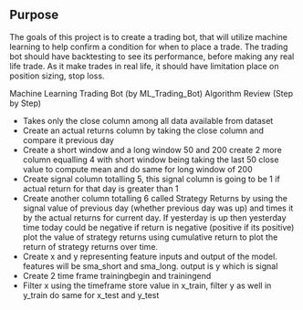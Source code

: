 ## Purpose
The goals of this project is to create a trading bot, that will utilize machine learning to help confirm a condition for when to place a trade. The trading bot should have backtesting to see its performance, before making any real life trade. As it make trades in real life, it should have limitation place on position sizing, stop loss. 


Machine Learning Trading Bot (by ML_Trading_Bot)
Algorithm Review (Step by Step)
- Takes only the close column among all data available from dataset
- Create an actual returns column by taking the close column and compare it previous day
- Create a short window and a long window 50 and 200 create 2 more column equalling 4 with short window being taking the last 50 close value to compute mean and do same for long window of 200
- Create signal column totalling 5, this signal column is going to be 1 if actual return for that day is greater than 1
- Create another column totalling 6 called Strategy Returns by using the signal value of previous day (whether previous day was up) and times it by the actual returns for current day. If yesterday is up then yesterday time today could be negative if return is negative (positive if its positive)
plot the value of strategy returns using cumulative return to plot the return of strategy returns over time. 
- Create x and y representing feature inputs and output of the model. features will be sma_short and sma_long. output is y which is signal
- Create 2 time frame trainingbegin and trainingend 
- Filter x using the timeframe store value in x_train, filter y as well in y_train
do same for x_test and y_test
